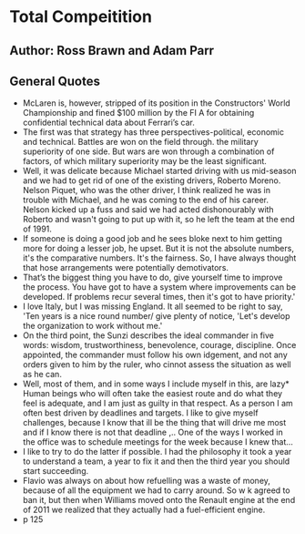 # Total Compeitition
## Author: Ross Brawn and Adam Parr

## General Quotes
- McLaren is, however, stripped of its position in the Constructors' World Championship and fined $100 million by the FI A for obtaining confidential technical data about Ferrari’s car. 
- The first was that strategy has three perspectives-political, economic and technical. Battles are won on the field through. the military superiority of one side. But wars are won through a combination of factors, of which military superiority may be the least significant.
- Well, it was delicate because Michael started driving with us mid-season and we had to get rid of one of the existing drivers, Roberto Moreno. Nelson Piquet, who was the other driver, I think realized he was in trouble with Michael, and he was coming to the end of his career. Nelson kicked up a fuss and said we had acted dishonourably with Roberto and wasn't going to put up with it, so he left the team at the end of 1991.
- If someone is doing a good job and he sees bloke next to him getting more for doing a lesser job, he upset. But it is not the absolute numbers, it's the comparative numbers. It's the fairness. So, I have always thought that hose arrangements were potentially demotivators. 
- That’s the biggest thing you have to do, give yourself time to improve the process. You have got to have a system where improvements can be developed. If problems recur several times, then it's got to have priority.' 
- I love Italy, but I was missing England. It all seemed to be right to say, 'Ten years is a nice round number/ give plenty of notice, 'Let's develop the organization to work without me.' 
- On the third point, the Sunzi describes the ideal commander in five words: wisdom, trustworthiness, benevolence, courage, discipline. Once appointed, the commander must follow his own idgement, and not any orders given to him by the ruler, who cinnot assess the situation as well as he can.
- Well, most of them, and in some ways I include myself in this, are lazy* Human beings who will often take the easiest route and do what they feel is adequate, and I am just as guilty in that respect. As a person I am often best driven by deadlines and targets. I like to give myself challenges, because I know that ill be the thing that will drive me most and if I know there is not that deadline ,.. One of the ways I worked in the office was to schedule meetings for the week because I knew that... 
- I like to try to do the latter if possible. I had the philosophy  it took a year to understand a team, a year to fix it and then the third year you should start succeeding.
- Flavio was always on about how refuelling was a waste of money, because of all the equipment we had to carry around. So w k agreed to ban it, but then when Williams moved onto the Renault engine at the end of 2011 we realized that they actually had a fuel-efficient engine.
- p 125
